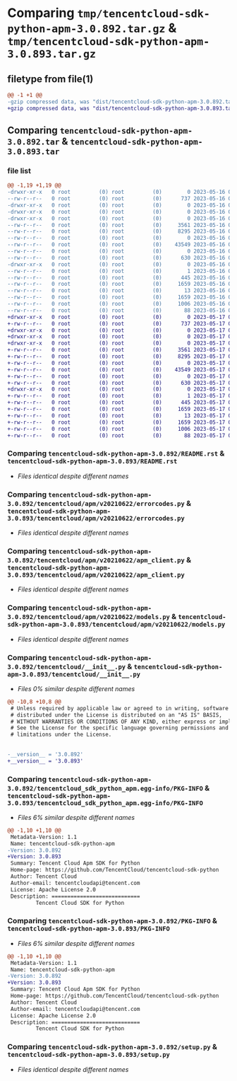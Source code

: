 # Comparing `tmp/tencentcloud-sdk-python-apm-3.0.892.tar.gz` & `tmp/tencentcloud-sdk-python-apm-3.0.893.tar.gz`

## filetype from file(1)

```diff
@@ -1 +1 @@
-gzip compressed data, was "dist/tencentcloud-sdk-python-apm-3.0.892.tar", last modified: Tue May 16 00:27:54 2023, max compression
+gzip compressed data, was "dist/tencentcloud-sdk-python-apm-3.0.893.tar", last modified: Wed May 17 03:22:32 2023, max compression
```

## Comparing `tencentcloud-sdk-python-apm-3.0.892.tar` & `tencentcloud-sdk-python-apm-3.0.893.tar`

### file list

```diff
@@ -1,19 +1,19 @@
-drwxr-xr-x   0 root         (0) root         (0)        0 2023-05-16 00:27:54.000000 tencentcloud-sdk-python-apm-3.0.892/
--rw-r--r--   0 root         (0) root         (0)      737 2023-05-16 00:27:54.000000 tencentcloud-sdk-python-apm-3.0.892/README.rst
-drwxr-xr-x   0 root         (0) root         (0)        0 2023-05-16 00:27:54.000000 tencentcloud-sdk-python-apm-3.0.892/tencentcloud/
-drwxr-xr-x   0 root         (0) root         (0)        0 2023-05-16 00:27:54.000000 tencentcloud-sdk-python-apm-3.0.892/tencentcloud/apm/
-drwxr-xr-x   0 root         (0) root         (0)        0 2023-05-16 00:27:54.000000 tencentcloud-sdk-python-apm-3.0.892/tencentcloud/apm/v20210622/
--rw-r--r--   0 root         (0) root         (0)     3561 2023-05-16 00:27:54.000000 tencentcloud-sdk-python-apm-3.0.892/tencentcloud/apm/v20210622/errorcodes.py
--rw-r--r--   0 root         (0) root         (0)     8295 2023-05-16 00:27:54.000000 tencentcloud-sdk-python-apm-3.0.892/tencentcloud/apm/v20210622/apm_client.py
--rw-r--r--   0 root         (0) root         (0)        0 2023-05-16 00:27:54.000000 tencentcloud-sdk-python-apm-3.0.892/tencentcloud/apm/v20210622/__init__.py
--rw-r--r--   0 root         (0) root         (0)    43549 2023-05-16 00:27:54.000000 tencentcloud-sdk-python-apm-3.0.892/tencentcloud/apm/v20210622/models.py
--rw-r--r--   0 root         (0) root         (0)        0 2023-05-16 00:27:54.000000 tencentcloud-sdk-python-apm-3.0.892/tencentcloud/apm/__init__.py
--rw-r--r--   0 root         (0) root         (0)      630 2023-05-16 00:27:54.000000 tencentcloud-sdk-python-apm-3.0.892/tencentcloud/__init__.py
-drwxr-xr-x   0 root         (0) root         (0)        0 2023-05-16 00:27:54.000000 tencentcloud-sdk-python-apm-3.0.892/tencentcloud_sdk_python_apm.egg-info/
--rw-r--r--   0 root         (0) root         (0)        1 2023-05-16 00:27:54.000000 tencentcloud-sdk-python-apm-3.0.892/tencentcloud_sdk_python_apm.egg-info/dependency_links.txt
--rw-r--r--   0 root         (0) root         (0)      445 2023-05-16 00:27:54.000000 tencentcloud-sdk-python-apm-3.0.892/tencentcloud_sdk_python_apm.egg-info/SOURCES.txt
--rw-r--r--   0 root         (0) root         (0)     1659 2023-05-16 00:27:54.000000 tencentcloud-sdk-python-apm-3.0.892/tencentcloud_sdk_python_apm.egg-info/PKG-INFO
--rw-r--r--   0 root         (0) root         (0)       13 2023-05-16 00:27:54.000000 tencentcloud-sdk-python-apm-3.0.892/tencentcloud_sdk_python_apm.egg-info/top_level.txt
--rw-r--r--   0 root         (0) root         (0)     1659 2023-05-16 00:27:54.000000 tencentcloud-sdk-python-apm-3.0.892/PKG-INFO
--rw-r--r--   0 root         (0) root         (0)     1006 2023-05-16 00:27:54.000000 tencentcloud-sdk-python-apm-3.0.892/setup.py
--rw-r--r--   0 root         (0) root         (0)       88 2023-05-16 00:27:54.000000 tencentcloud-sdk-python-apm-3.0.892/setup.cfg
+drwxr-xr-x   0 root         (0) root         (0)        0 2023-05-17 03:22:32.000000 tencentcloud-sdk-python-apm-3.0.893/
+-rw-r--r--   0 root         (0) root         (0)      737 2023-05-17 03:22:32.000000 tencentcloud-sdk-python-apm-3.0.893/README.rst
+drwxr-xr-x   0 root         (0) root         (0)        0 2023-05-17 03:22:32.000000 tencentcloud-sdk-python-apm-3.0.893/tencentcloud/
+drwxr-xr-x   0 root         (0) root         (0)        0 2023-05-17 03:22:32.000000 tencentcloud-sdk-python-apm-3.0.893/tencentcloud/apm/
+drwxr-xr-x   0 root         (0) root         (0)        0 2023-05-17 03:22:32.000000 tencentcloud-sdk-python-apm-3.0.893/tencentcloud/apm/v20210622/
+-rw-r--r--   0 root         (0) root         (0)     3561 2023-05-17 03:22:32.000000 tencentcloud-sdk-python-apm-3.0.893/tencentcloud/apm/v20210622/errorcodes.py
+-rw-r--r--   0 root         (0) root         (0)     8295 2023-05-17 03:22:32.000000 tencentcloud-sdk-python-apm-3.0.893/tencentcloud/apm/v20210622/apm_client.py
+-rw-r--r--   0 root         (0) root         (0)        0 2023-05-17 03:22:32.000000 tencentcloud-sdk-python-apm-3.0.893/tencentcloud/apm/v20210622/__init__.py
+-rw-r--r--   0 root         (0) root         (0)    43549 2023-05-17 03:22:32.000000 tencentcloud-sdk-python-apm-3.0.893/tencentcloud/apm/v20210622/models.py
+-rw-r--r--   0 root         (0) root         (0)        0 2023-05-17 03:22:32.000000 tencentcloud-sdk-python-apm-3.0.893/tencentcloud/apm/__init__.py
+-rw-r--r--   0 root         (0) root         (0)      630 2023-05-17 03:22:32.000000 tencentcloud-sdk-python-apm-3.0.893/tencentcloud/__init__.py
+drwxr-xr-x   0 root         (0) root         (0)        0 2023-05-17 03:22:32.000000 tencentcloud-sdk-python-apm-3.0.893/tencentcloud_sdk_python_apm.egg-info/
+-rw-r--r--   0 root         (0) root         (0)        1 2023-05-17 03:22:32.000000 tencentcloud-sdk-python-apm-3.0.893/tencentcloud_sdk_python_apm.egg-info/dependency_links.txt
+-rw-r--r--   0 root         (0) root         (0)      445 2023-05-17 03:22:32.000000 tencentcloud-sdk-python-apm-3.0.893/tencentcloud_sdk_python_apm.egg-info/SOURCES.txt
+-rw-r--r--   0 root         (0) root         (0)     1659 2023-05-17 03:22:32.000000 tencentcloud-sdk-python-apm-3.0.893/tencentcloud_sdk_python_apm.egg-info/PKG-INFO
+-rw-r--r--   0 root         (0) root         (0)       13 2023-05-17 03:22:32.000000 tencentcloud-sdk-python-apm-3.0.893/tencentcloud_sdk_python_apm.egg-info/top_level.txt
+-rw-r--r--   0 root         (0) root         (0)     1659 2023-05-17 03:22:32.000000 tencentcloud-sdk-python-apm-3.0.893/PKG-INFO
+-rw-r--r--   0 root         (0) root         (0)     1006 2023-05-17 03:22:32.000000 tencentcloud-sdk-python-apm-3.0.893/setup.py
+-rw-r--r--   0 root         (0) root         (0)       88 2023-05-17 03:22:32.000000 tencentcloud-sdk-python-apm-3.0.893/setup.cfg
```

### Comparing `tencentcloud-sdk-python-apm-3.0.892/README.rst` & `tencentcloud-sdk-python-apm-3.0.893/README.rst`

 * *Files identical despite different names*

### Comparing `tencentcloud-sdk-python-apm-3.0.892/tencentcloud/apm/v20210622/errorcodes.py` & `tencentcloud-sdk-python-apm-3.0.893/tencentcloud/apm/v20210622/errorcodes.py`

 * *Files identical despite different names*

### Comparing `tencentcloud-sdk-python-apm-3.0.892/tencentcloud/apm/v20210622/apm_client.py` & `tencentcloud-sdk-python-apm-3.0.893/tencentcloud/apm/v20210622/apm_client.py`

 * *Files identical despite different names*

### Comparing `tencentcloud-sdk-python-apm-3.0.892/tencentcloud/apm/v20210622/models.py` & `tencentcloud-sdk-python-apm-3.0.893/tencentcloud/apm/v20210622/models.py`

 * *Files identical despite different names*

### Comparing `tencentcloud-sdk-python-apm-3.0.892/tencentcloud/__init__.py` & `tencentcloud-sdk-python-apm-3.0.893/tencentcloud/__init__.py`

 * *Files 0% similar despite different names*

```diff
@@ -10,8 +10,8 @@
 # Unless required by applicable law or agreed to in writing, software
 # distributed under the License is distributed on an "AS IS" BASIS,
 # WITHOUT WARRANTIES OR CONDITIONS OF ANY KIND, either express or implied.
 # See the License for the specific language governing permissions and
 # limitations under the License.
 
 
-__version__ = '3.0.892'
+__version__ = '3.0.893'
```

### Comparing `tencentcloud-sdk-python-apm-3.0.892/tencentcloud_sdk_python_apm.egg-info/PKG-INFO` & `tencentcloud-sdk-python-apm-3.0.893/tencentcloud_sdk_python_apm.egg-info/PKG-INFO`

 * *Files 6% similar despite different names*

```diff
@@ -1,10 +1,10 @@
 Metadata-Version: 1.1
 Name: tencentcloud-sdk-python-apm
-Version: 3.0.892
+Version: 3.0.893
 Summary: Tencent Cloud Apm SDK for Python
 Home-page: https://github.com/TencentCloud/tencentcloud-sdk-python
 Author: Tencent Cloud
 Author-email: tencentcloudapi@tencent.com
 License: Apache License 2.0
 Description: ============================
         Tencent Cloud SDK for Python
```

### Comparing `tencentcloud-sdk-python-apm-3.0.892/PKG-INFO` & `tencentcloud-sdk-python-apm-3.0.893/PKG-INFO`

 * *Files 6% similar despite different names*

```diff
@@ -1,10 +1,10 @@
 Metadata-Version: 1.1
 Name: tencentcloud-sdk-python-apm
-Version: 3.0.892
+Version: 3.0.893
 Summary: Tencent Cloud Apm SDK for Python
 Home-page: https://github.com/TencentCloud/tencentcloud-sdk-python
 Author: Tencent Cloud
 Author-email: tencentcloudapi@tencent.com
 License: Apache License 2.0
 Description: ============================
         Tencent Cloud SDK for Python
```

### Comparing `tencentcloud-sdk-python-apm-3.0.892/setup.py` & `tencentcloud-sdk-python-apm-3.0.893/setup.py`

 * *Files identical despite different names*

